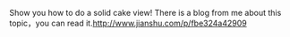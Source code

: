 Show you how to do a solid cake view!
There is a blog from me about this topic，you can read it.http://www.jianshu.com/p/fbe324a42909

